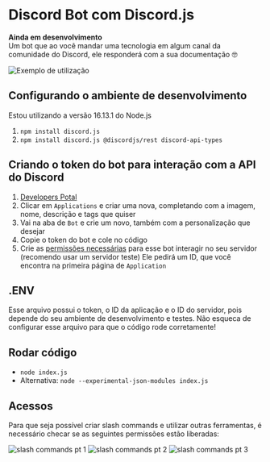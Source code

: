 # Discord Bot com Discord.js

**Ainda em desenvolvimento** <br>
Um bot que ao você mandar uma tecnologia em algum canal da comunidade do Discord, ele responderá com a sua documentação 🤓

![Exemplo de utilização](https://cdn.discordapp.com/attachments/921446556832530443/921507667472711680/unknown.png)

## Configurando o ambiente de desenvolvimento

Estou utilizando a versão 16.13.1 do Node.js
1. `npm install discord.js`
2. `npm install discord.js @discordjs/rest discord-api-types`

## Criando o token do bot para interação com a API do Discord

1. [Developers Potal](https://discord.com/developers/docs/intro)
2. Clicar em `Applications` e criar uma nova, completando com a imagem, nome, descrição e tags que quiser
3. Vai na aba de `Bot` e crie um novo, também com a personalização que desejar 
4. Copie o token do bot e cole no código
5. Crie as [permissões necessárias](https://discordapi.com/permissions.html) para esse bot interagir no seu servidor (recomendo usar um servidor teste)
Ele pedirá um ID, que você encontra na primeira página de `Application`

## .ENV

Esse arquivo possui o token, o ID da aplicação e o ID do servidor, pois depende do seu ambiente de desenvolvimento e testes. Não esqueca de configurar esse arquivo para que o código rode corretamente!

## Rodar código

* `node index.js`
* Alternativa: `node --experimental-json-modules index.js`

## Acessos

Para que seja possível criar slash commands e utilizar outras ferramentas, é necessário checar se as seguintes permissões estão liberadas:

![slash commands pt 1](https://cdn.discordapp.com/attachments/921446556832530443/921471129204424744/unknown.png)
![slash commands pt 2](https://cdn.discordapp.com/attachments/921446556832530443/921471338907041792/unknown.png)
![slash commands pt 3](https://cdn.discordapp.com/attachments/921446556832530443/921471610953801798/unknown.png)
